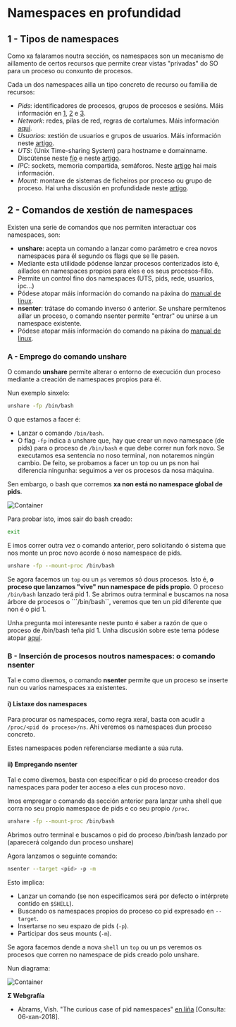 # Namespaces en profundidad

## 1 - Tipos de namespaces

Como xa falaramos noutra sección, os namespaces son un mecanismo de aillamento de certos recursos que permite crear vistas "privadas" do SO para un proceso ou conxunto de procesos. 

Cada un dos namespaces ailla un tipo concreto de recurso ou familia de recursos:

- _Pids_: identificadores de procesos, grupos de procesos e sesións. Máis información en [1](https://lwn.net/Articles/531114/), [2](https://lwn.net/Articles/531419/) e [3](https://lwn.net/Articles/532748/).
- _Network_: redes, pilas de red, regras de cortalumes. Máis información [aquí](https://lwn.net/Articles/580893/).
- _Usuarios_: xestión de usuarios e grupos de usuarios. Máis información neste [artigo](https://lwn.net/Articles/532593/).
- _UTS_: (Unix Time-sharing System) para hostname e domainname. Discútense neste [fío](https://lwn.net/Articles/179345/) e neste [artigo](https://lwn.net/Articles/531114/).
- _IPC_: sockets, memoria compartida, semáforos. Neste [artigo](https://lwn.net/Articles/531114/) hai mais información.
- _Mount_: montaxe de sistemas de ficheiros por proceso ou grupo de proceso. Hai unha discusión en profundidade neste [artigo](https://lwn.net/Articles/689856/).

## 2 - Comandos de xestión de namespaces

Existen una serie de comandos que nos permiten interactuar cos namespaces, son:

- **unshare**: acepta un comando a lanzar como parámetro e crea novos namespaces para él segundo os flags que se lle pasen. 
 - Mediante esta utilidade pódense lanzar procesos conterizados isto é, aillados en namespaces propios para eles e os seus procesos-fillo.
 - Permite un control fino dos namespaces (UTS, pids, rede, usuarios, ipc...)
 - Pódese atopar máis información do comando na páxina do [manual de linux](https://man7.org/linux/man-pages/man1/unshare.1.html).
- **nsenter**: trátase do comando inverso ó anterior. Se unshare permítenos aillar un proceso, o comando nsenter permite "entrar" ou unirse a un namespace existente. 
 - Pódese atopar máis información do comando na páxina do [manual de linux](http://man7.org/linux/man-pages/man1/nsenter.1.html).

### A - Emprego do comando unshare

O comando **unshare** permite alterar o entorno de execución dun proceso mediante a creación de namespaces propios para él.

Nun exemplo sinxelo:

```bash
unshare -fp /bin/bash
```

O que estamos a facer é:

- Lanzar o comando ```/bin/bash```.
- O flag ```-fp``` indica a unshare que, hay que crear un novo namespace (de pids) para o proceso de ```/bin/bash``` e que debe correr nun fork novo.
Se executamos esa sentencia no noso terminal, non notaremos ningún cambio. De feito, se probamos a facer un top ou un ps non hai diferencia ningunha: seguimos a ver os procesos da nosa máquina. 

Sen embargo, o bash que corremos **xa non está no namespace global de pids**. 

![Container](./../_media/01_que_e_un_contedor_de_software/namespaces_1.png)

Para probar isto, imos sair do bash creado:

```bash
exit
```

E imos correr outra vez o comando anterior, pero solicitando ó sistema que nos monte un proc novo acorde ó noso namespace de pids.

```bash
unshare -fp --mount-proc /bin/bash
```

Se agora facemos un ```top``` ou un ```ps``` veremos só dous procesos. Isto é, **o proceso que lanzamos "vive" nun namespace de pids propio**. O proceso ```/bin/bash``` lanzado terá pid 1. Se abrimos outra terminal e buscamos na nosa árbore de procesos o ```/bin/bash``, veremos que ten un pid diferente que non é o pid 1. 


Unha pregunta moi interesante neste punto é saber a razón de que o proceso de /bin/bash teña pid 1. Unha discusión sobre este tema pódese atopar [aquí](https://hackernoon.com/the-curious-case-of-pid-namespaces-1ce86b6bc900).

### B - Inserción de procesos noutros namespaces: o comando nsenter

Tal e como dixemos, o comando **nsenter** permite que un proceso se inserte nun ou varios namespaces xa existentes.

#### i) Listaxe dos namespaces
Para procurar os namespaces, como regra xeral, basta con acudir a ```/proc/<pid do proceso>/ns```. Ahí veremos os namespaces dun proceso concreto.

Estes namespaces poden referenciarse mediante a súa ruta. 

#### ii) Empregando nsenter
Tal e como dixemos, basta con especificar o pid do proceso creador dos namespaces para poder ter acceso a eles cun proceso novo. 

Imos empregar o comando da sección anterior para lanzar unha shell que corra no seu propio namespace de pids e co seu propio ```/proc```.

```bash
unshare -fp --mount-proc /bin/bash
```

Abrimos outro terminal e buscamos o pid do proceso /bin/bash lanzado por (aparecerá colgando dun proceso unshare)

Agora lanzamos o seguinte comando:

```bash
nsenter --target <pid> -p -m
```

Esto implica:

- Lanzar un comando (se non especificamos será por defecto o intérprete contido en ```$SHELL```).
- Buscando os namespaces propios do proceso co pid expresado en ```--target```.
- Insertarse no seu espazo de pids (```-p```).
- Participar dos seus mounts (```-m```).

Se agora facemos dende a nova ```shell``` un ```top``` ou un ps veremos os procesos que corren no namespace de pids creado polo unshare. 

Nun diagrama:

![Container](./../_media/01_que_e_un_contedor_de_software/namespaces_2.png)

**Σ Webgrafía**
- Abrams, Vish. "The curious case of pid namespaces" [en liña](https://hackernoon.com/the-curious-case-of-pid-namespaces-1ce86b6bc900) [Consulta: 06-xan-2018].